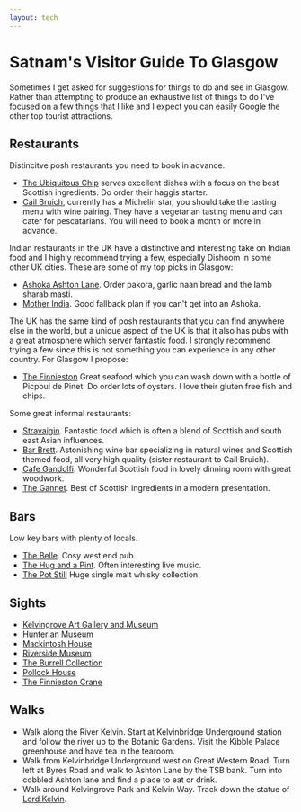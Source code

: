 ```yaml
---
layout: tech
---
```

# Satnam's Visitor Guide To Glasgow
Sometimes I get asked for suggestions for things to do and see in Glasgow. Rather than attempting to produce an exhaustive list of things to do I've focused on a few things that I like and I expect you can easily Google the other top tourist attractions.

## Restaurants
Distincitve posh restaurants you need to book in advance.
* [The Ubiquitous Chip](https://www.ubiquitouschip.co.uk/) serves excellent dishes with a focus on the best Scottish ingredients. Do order their haggis starter.
* [Cail Bruich](https://www.cailbruich.co.uk/), currently has a Michelin star, you should take the tasting menu with wine pairing. They have a vegetarian tasting menu and can cater for pescatarians. You will need to book a month or more in advance.


Indian restaurants in the UK have a distinctive and interesting take on Indian food and I highly recommend trying a few, especially Dishoom in some other UK cities. These are some of my top picks in Glasgow:
* [Ashoka Ashton Lane](https://ashokarestaurants.com/ashoka-ashton-lane/). Order pakora, garlic naan bread and the lamb sharab masti.
* [Mother India](https://www.motherindia.co.uk/mother-india/). Good fallback plan if you can't get into an Ashoka.

The UK has the same kind of posh restaurants that you can find anywhere else in the world, but a unique aspect of the UK is that it also has pubs with a great atmosphere which server fantastic food. I strongly recommend trying a few since this is not something you can experience in any other country. For Glasgow I propose:
* [The Finnieston](https://www.thefinniestonbar.com/) Great seafood which you can wash down with a bottle of Picpoul de Pinet. Do order lots of oysters. I love their gluten free fish and chips.

Some great informal restaurants:
* [Stravaigin](https://www.stravaigin.co.uk/). Fantastic food which is often a blend of Scottish and south east Asian influences.
* [Bar Brett](https://www.barbrett.co.uk/). Astonishing wine bar specializing in natural wines and Scottish themed food, all very high quality (sister restaurant to Cail Bruich).
* [Cafe Gandolfi](https://www.cafegandolfi.com/cafe-gandolfi/). Wonderful Scottish food in lovely dinning room with great woodwork.
* [The Gannet](https://www.thegannetgla.com/). Best of Scottish ingredients in a modern presentation.

## Bars
Low key bars with plenty of locals.
* [The Belle](https://www.timeout.com/glasgow/bars-and-pubs/the-belle). Cosy west end pub.
* [The Hug and a Pint](https://www.thehugandpint.com/). Often interesting live music.
* [The Pot Still](https://thepotstill.co.uk/) Huge single malt whisky collection.

## Sights
* [Kelvingrove Art Gallery and Museum](https://www.glasgowlife.org.uk/museums/venues/kelvingrove-art-gallery-and-museum)
* [Hunterian Museum](https://www.gla.ac.uk/hunterian/)
* [Mackintosh House](https://www.gla.ac.uk/hunterian/collections/permanentdisplays/themackintoshhouse/)
* [Riverside Museum](https://www.glasgowlife.org.uk/museums/venues/riverside-museum)
* [The Burrell Collection](https://burrellcollection.com/)
* [Pollock House](https://www.nts.org.uk/visit/places/pollok-house)
* [The Finnieston Crane](https://bigcranco.co.uk/)

## Walks
* Walk along the River Kelvin. Start at Kelvinbridge Underground station and follow the river up to the Botanic Gardens. Visit the  Kibble Palace greenhouse and have tea in the tearoom.
* Walk from Kelvinbridge Underground west on Great Western Road. Turn left at Byres Road and walk to Ashton Lane by the TSB bank. Turn into cobbled Ashton lane and find a place to eat or drink.
* Walk around Kelvingrove Park and Kelvin Way. Track down the statue of [Lord Kelvin](https://www.gpsmycity.com/attractions/lord-kelvin-statue-26686.html).

